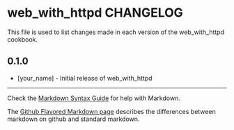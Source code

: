 web_with_httpd CHANGELOG
========================

This file is used to list changes made in each version of the web_with_httpd cookbook.

0.1.0
-----
- [your_name] - Initial release of web_with_httpd

- - -
Check the [Markdown Syntax Guide](http://daringfireball.net/projects/markdown/syntax) for help with Markdown.

The [Github Flavored Markdown page](http://github.github.com/github-flavored-markdown/) describes the differences between markdown on github and standard markdown.
